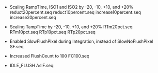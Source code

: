 * Scaling RampTime, ISO1 and ISO2 by -20, -10, +10, and +20%
reduct20percent.seq
reduct10percent.seq
increase10percent.seq
increase20percent.seq

* Scaling TampTime by -20, -10, +10, and +20%
RTm20pct.seq 
RTm10pct.seq 
RTp10pct.seq 
RTp20pct.seq 

* Enabled SlowFlushPixel during Integration, instead of SlowNoFlushPixel
SF.seq

* Increased FlushCount to 100
FC100.seq

* IDLE\_FLUSH
AsIF.seq

